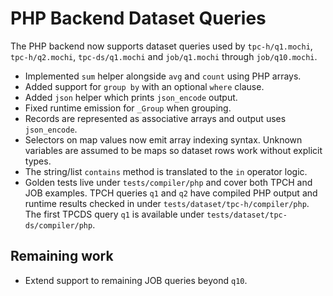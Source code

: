 # PHP Backend Dataset Queries

The PHP backend now supports dataset queries used by `tpc-h/q1.mochi`, `tpc-h/q2.mochi`,
`tpc-ds/q1.mochi` and `job/q1.mochi` through `job/q10.mochi`.

- Implemented `sum` helper alongside `avg` and `count` using PHP arrays.
- Added support for `group by` with an optional `where` clause.
- Added `json` helper which prints `json_encode` output.
- Fixed runtime emission for `_Group` when grouping.
- Records are represented as associative arrays and output uses `json_encode`.
- Selectors on map values now emit array indexing syntax. Unknown variables are
  assumed to be maps so dataset rows work without explicit types.
- The string/list `contains` method is translated to the `in` operator logic.
- Golden tests live under `tests/compiler/php` and cover both TPCH and JOB examples.
  TPCH queries `q1` and `q2` have compiled PHP output and runtime results checked
  in under `tests/dataset/tpc-h/compiler/php`. The first TPCDS query `q1` is
  available under `tests/dataset/tpc-ds/compiler/php`.

## Remaining work

- Extend support to remaining JOB queries beyond `q10`.
